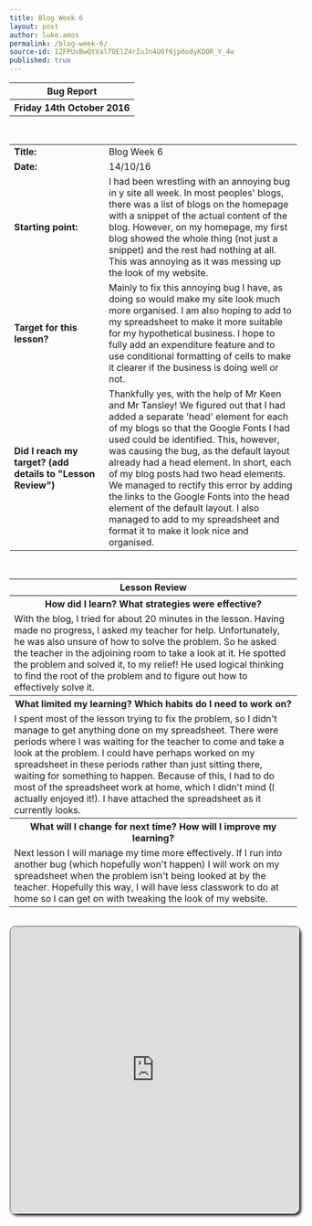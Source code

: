 ```yaml
---
title: Blog Week 6
layout: post
author: luke.amos
permalink: /blog-week-6/
source-id: 12FPUvBwQtVal7OElZ4rIuJn4U6f6jp6odyKDOR_Y_4w
published: true
---
```

<table class="title1">
<tr>
<th><strong>Bug Report</strong></th>
</tr>
<tr>
<th><strong>Friday 14th October 2016</strong></th>
</tr>
</table>
<br />

<table>
  <tr>
  <td style="width: 150px;"><strong>Title:</strong></td>
  <td>Blog Week 6</td>
  </tr>
  <tr>
  <td style="width: 150px;"><strong>Date:</strong></td>
    <td>14/10/16</td>
  </tr>
  <tr>
  <td style="width: 150px;"><strong>Starting point:</strong></td>
    <td>I had been wrestling with an annoying bug in y site all week. In most peoples' blogs, there was a list of blogs on the homepage with a snippet of the actual content of the blog. However, on my homepage, my first blog showed the whole thing (not just a snippet) and the rest had nothing at all. This was annoying as it was messing up the look of my website.</td>
  </tr>
  <tr>
  <td style="width: 150px;"><strong>Target for this lesson?</strong></td>
    <td>Mainly to fix this annoying bug I have, as doing so would make my site look much more organised. I am also hoping to add to my spreadsheet to make it more suitable for my hypothetical business. I hope to fully add an expenditure feature and to use conditional formatting of cells to make it clearer if the business is doing well or not.</td>
  </tr>
  <tr>
    <td style="width: 150px;"><strong>Did I reach my target? 
    (add details to "Lesson Review")</strong></td>
    <td>Thankfully yes, with the help of Mr Keen and Mr Tansley! We figured out that I had added a separate 'head' element for each of my blogs so that the Google Fonts I had used could be identified. This, however, was causing the bug, as the default layout already had a head element. In short, each of my blog posts had two head elements. We managed to rectify this error by adding the links to the Google Fonts into the head element of the default layout. I also managed to add to my spreadsheet and format it to make it look nice and organised.</td>
  </tr>
</table>
<br />

<table>
  <tr>
  <th><strong>Lesson Review</strong></th>
  </tr>
  <tr>
  <th><strong>How did I learn? What strategies were effective?</strong></th>
  </tr>
  <tr>
    <td>With the blog, I tried for about 20 minutes in the lesson. Having made no progress, I asked my teacher for help. Unfortunately, he was also unsure of how to solve the problem. So he asked the teacher in the adjoining room to take a look at it. He spotted the problem and solved it, to my relief! He used logical thinking to find the root of the problem and to figure out how to effectively solve it. </td>
  </tr>
  <tr>
  <th><strong>What limited my learning? Which habits do I need to work on?</strong></th>
  </tr>
  <tr>
    <td>I spent most of the lesson trying to fix the problem, so I didn't manage to get anything done on my spreadsheet. There were periods where I was waiting for the teacher to come and take a look at the problem. I could have perhaps worked on my spreadsheet in these periods rather than just sitting there, waiting for something to happen. Because of this, I had to do most of the spreadsheet work at home, which I didn't mind (I actually enjoyed it!). I have attached the spreadsheet as it currently looks.</td>
  </tr>
  <tr>
  <th><strong>What will I change for next time? How will I improve my learning?</strong></th>
  </tr>
  <tr>
    <td>Next lesson I will manage my time more effectively. If I run into another bug (which hopefully won't happen) I will work on my spreadsheet when the problem isn't being looked at by the teacher. Hopefully this way, I will have less classwork to do at home so I can get on with tweaking the look of my website. </td>
  </tr>
</table>
<br />
<iframe src="https://docs.google.com/spreadsheets/d/1_mne95Wj4iD2Y-5Ys5gOtJZN6Dq4c5GA789mgEZn8ew/pubhtml?widget=true&amp;headers=false" style="border-radius: 10px; box-shadow: 3px 3px 5px #000; width: 100%; height: 500px;"></iframe>
<br />

